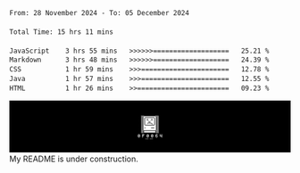 <!--START_SECTION:waka-->

```txt
From: 28 November 2024 - To: 05 December 2024

Total Time: 15 hrs 11 mins

JavaScript    3 hrs 55 mins   >>>>>>===================   25.21 %
Markdown      3 hrs 48 mins   >>>>>>===================   24.39 %
CSS           1 hr 59 mins    >>>======================   12.78 %
Java          1 hr 57 mins    >>>======================   12.55 %
HTML          1 hr 26 mins    >>=======================   09.23 %
```

<!--END_SECTION:waka-->

<img src="https://raw.githubusercontent.com/n3xta/image-hosting/main/img/202411032331174.png"/>
My README is under construction. 
